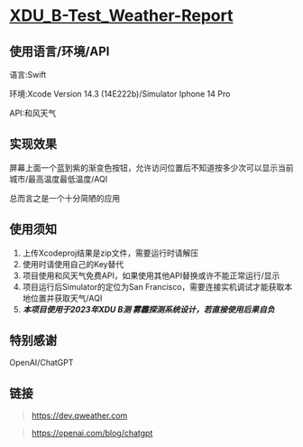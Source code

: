# [XDU_B-Test_Weather-Report](https://github.com/noobwei/XDU_B-Test_Weather-Report)

## 使用语言/环境/API

语言:Swift

环境:Xcode Version 14.3 (14E222b)/Simulator Iphone 14 Pro

API:和风天气

## 实现效果

屏幕上面一个蓝到紫的渐变色按钮，允许访问位置后不知道按多少次可以显示当前城市/最高温度最低温度/AQI

总而言之是一个十分简陋的应用

## 使用须知

1. 上传Xcodeproj结果是zip文件，需要运行时请解压
2. 使用时请使用自己的Key替代
3. 项目使用和风天气免费API，如果使用其他API替换或许不能正常运行/显示
4. 项目运行后Simulator的定位为San Francisco，需要连接实机调试才能获取本地位置并获取天气/AQI
5. ***本项目使用于2023年XDU B测 雾霾探测系统设计，若直接使用后果自负***

## 特别感谢

OpenAI/ChatGPT

## 链接
> https://dev.qweather.com

> https://openai.com/blog/chatgpt



